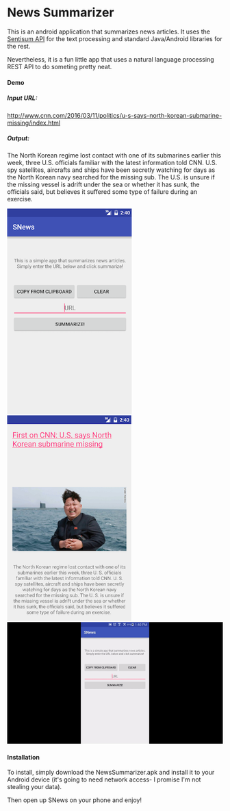 # News Summarizer #

This is an android application that summarizes news articles. It uses the [Sentisum API](https://sentisum.3scale.net/) for the text processing and standard Java/Android libraries for the rest. 

Nevertheless, it is a fun little app that uses a natural language processing REST API to do someting pretty neat. 

#### Demo ####

##### Input URL: #####
http://www.cnn.com/2016/03/11/politics/u-s-says-north-korean-submarine-missing/index.html


##### Output: #####
The North Korean regime lost contact with one of its submarines earlier this week, three U.S. officials familiar with the latest information told CNN. 
U.S. spy satellites, aircrafts and ships have been secretly watching for days as the North Korean navy searched for the missing sub. 
The U.S. is unsure if the missing vessel is adrift under the sea or whether it has sunk, the officials said, but believes it suffered some type of failure during an exercise.


![Screenshot1](/Screenshots/Screenshot1.png)
![Screenshot2](/Screenshots/Screenshot2.png)
![Demo](/Screenshots/Demo.gif)

#### Installation ####
To install, simply download the NewsSummarizer.apk and install it to your Android device (it's going to need network access- I promise I'm not stealing your data). 

Then open up SNews on your phone and enjoy!